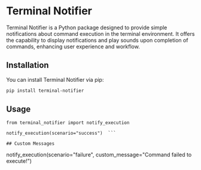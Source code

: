 # Terminal Notifier

Terminal Notifier is a Python package designed to provide simple notifications about command execution in the terminal environment. It offers the capability to display notifications and play sounds upon completion of commands, enhancing user experience and workflow.

## Installation

You can install Terminal Notifier via pip:

```bash
pip install terminal-notifier
```

## Usage
```
from terminal_notifier import notify_execution

notify_execution(scenario="success")  ```

## Custom Messages
```
notify_execution(scenario="failure", custom_message="Command failed to execute!")
```





